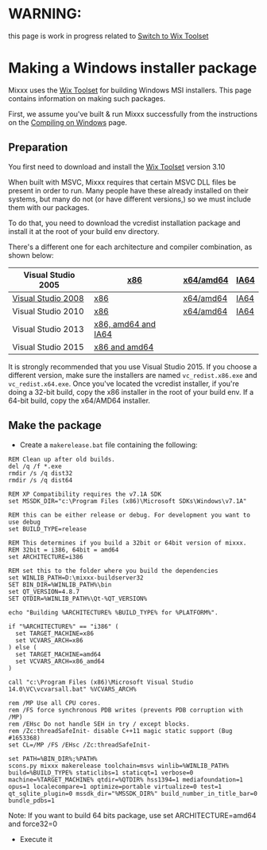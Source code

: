 # WARNING:

this page is work in progress related to [Switch to Wix
Toolset](https://github.com/mixxxdj/mixxx/pull/862)

# Making a Windows installer package

Mixxx uses the [Wix Toolset](http://wixtoolset.org/) for building
Windows MSI installers. This page contains information on making such
packages.

First, we assume you've built & run Mixxx successfully from the
instructions on the [Compiling on Windows](Compiling%20on%20Windows)
page.

## Preparation

You first need to download and install the [Wix
Toolset](http://wixtoolset.org/releases/) version 3.10

When built with MSVC, Mixxx requires that certain MSVC DLL files be
present in order to run. Many people have these already installed on
their systems, but many do not (or have different versions,) so we must
include them with our packages.

To do that, you need to download the vcredist installation package and
install it at the root of your build env directory.

There's a different one for each architecture and compiler combination,
as shown below:

| Visual Studio 2005                                                                                                                 | [x86](http://www.microsoft.com/downloads/details.aspx?displaylang=en&FamilyID=200b2fd9-ae1a-4a14-984d-389c36f85647) | [x64/amd64](http://www.microsoft.com/downloads/details.aspx?displaylang=en&FamilyID=eb4ebe2d-33c0-4a47-9dd4-b9a6d7bd44da) | [IA64](http://www.microsoft.com/downloads/details.aspx?displaylang=en&FamilyID=747aad7c-5d6b-4432-8186-85df93dd51a9) |
| ---------------------------------------------------------------------------------------------------------------------------------- | ------------------------------------------------------------------------------------------------------------------- | ------------------------------------------------------------------------------------------------------------------------- | -------------------------------------------------------------------------------------------------------------------- |
| [Visual Studio 2008](http://www.microsoft.com/downloads/details.aspx?displaylang=en&FamilyID=f3fbb04e-92c2-4701-b4ba-92e26e408569) | [x86](http://www.microsoft.com/downloads/details.aspx?displaylang=en&FamilyID=a5c84275-3b97-4ab7-a40d-3802b2af5fc2) | [x64/amd64](http://www.microsoft.com/downloads/details.aspx?displaylang=en&FamilyID=ba9257ca-337f-4b40-8c14-157cfdffee4e) | [IA64](http://www.microsoft.com/downloads/details.aspx?displaylang=en&FamilyID=dcc211e6-ab82-41d6-8dec-c79937393fe8) |
| Visual Studio 2010                                                                                                                 | [x86](http://www.microsoft.com/download/en/details.aspx?id=8328)                                                    | [x64/amd64](http://www.microsoft.com/download/en/details.aspx?id=13523)                                                   | [IA64](http://www.microsoft.com/download/en/details.aspx?id=21051)                                                   |
| Visual Studio 2013                                                                                                                 | [x86, amd64 and IA64](https://www.microsoft.com/en-gb/download/details.aspx?id=40784)                               |                                                                                                                           |                                                                                                                      |
| Visual Studio 2015                                                                                                                 | [x86 and amd64](https://www.microsoft.com/en-us/download/details.aspx?id=53587)                                     |                                                                                                                           |                                                                                                                      |

It is strongly recommended that you use Visual Studio 2015. If you
choose a different version, make sure the installers are named
`vc_redist.x86.exe` and `vc_redist.x64.exe`. Once you've located the
vcredist installer, if you're doing a 32-bit build, copy the x86
installer in the root of your build env. If a 64-bit build, copy the
x64/AMD64 installer.

## Make the package

  - Create a `makerelease.bat` file containing the following:

<!-- end list -->

    REM Clean up after old builds.
    del /q /f *.exe
    rmdir /s /q dist32
    rmdir /s /q dist64
    
    REM XP Compatibility requires the v7.1A SDK
    set MSSDK_DIR="c:\Program Files (x86)\Microsoft SDKs\Windows\v7.1A"
    
    REM this can be either release or debug. For development you want to use debug
    set BUILD_TYPE=release
    
    REM This determines if you build a 32bit or 64bit version of mixxx. 
    REM 32bit = i386, 64bit = amd64
    set ARCHITECTURE=i386
    
    REM set this to the folder where you build the dependencies
    set WINLIB_PATH=D:\mixxx-buildserver32
    SET BIN_DIR=%WINLIB_PATH%\bin
    set QT_VERSION=4.8.7
    SET QTDIR=%WINLIB_PATH%\Qt-%QT_VERSION%
    
    echo "Building %ARCHITECTURE% %BUILD_TYPE% for %PLATFORM%".
    
    if "%ARCHITECTURE%" == "i386" (
      set TARGET_MACHINE=x86
      set VCVARS_ARCH=x86
    ) else ( 
      set TARGET_MACHINE=amd64
      set VCVARS_ARCH=x86_amd64
    )
    
    call "c:\Program Files (x86)\Microsoft Visual Studio 14.0\VC\vcvarsall.bat" %VCVARS_ARCH%
    
    rem /MP Use all CPU cores.
    rem /FS force synchronous PDB writes (prevents PDB corruption with /MP)
    rem /EHsc Do not handle SEH in try / except blocks.
    rem /Zc:threadSafeInit- disable C++11 magic static support (Bug #1653368)
    set CL=/MP /FS /EHsc /Zc:threadSafeInit-
    
    set PATH=%BIN_DIR%;%PATH%
    scons.py mixxx makerelease toolchain=msvs winlib=%WINLIB_PATH% build=%BUILD_TYPE% staticlibs=1 staticqt=1 verbose=0 machine=%TARGET_MACHINE% qtdir=%QTDIR% hss1394=1 mediafoundation=1 opus=1 localecompare=1 optimize=portable virtualize=0 test=1 qt_sqlite_plugin=0 mssdk_dir="%MSSDK_DIR%" build_number_in_title_bar=0 bundle_pdbs=1

Note: If you want to build 64 bits package, use set ARCHITECTURE=amd64
and force32=0

  - Execute it
